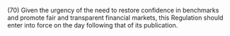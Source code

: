 (70) Given the urgency of the need to restore confidence in benchmarks and promote fair and transparent financial markets, this Regulation should enter into force on the day following that of its publication.